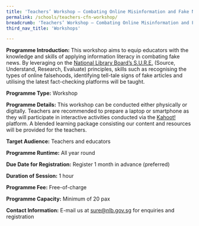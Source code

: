 ```yaml
---
title: 'Teachers’ Workshop – Combating Online Misinformation and Fake News'
permalink: /schools/teachers-cfn-workshop/
breadcrumb: 'Teachers’ Workshop – Combating Online Misinformation and Fake News'
third_nav_title: 'Workshops'

---
```


**Programme Introduction:** This workshop aims to equip educators with the knowledge and skills of applying information literacy in combating fake news. By leveraging on the [National Library Board’s S.U.R.E.](https://sure.nlb.gov.sg/about-us/sure-campaign/) (Source, Understand, Research, Evaluate) principles, skills such as recognising the types of online falsehoods, identifying tell-tale signs of fake articles and utilising the latest fact-checking platforms will be taught.

**Programme Type:** Workshop

**Programme Details:** This workshop can be conducted either physically or digitally. Teachers are recommended to prepare a laptop or smartphone as they will participate in interactive activities conducted via the [Kahoot!](https://kahoot.it/) platform. A blended learning package consisting our content and resources will be provided for the teachers. 

 **Target Audience:** Teachers and educators

**Programme Runtime:** All year round

**Due Date for Registration:** Register 1 month in advance (preferred)

**Duration of Session:** 1 hour

**Programme Fee:** Free-of-charge

**Programme Capacity:** Minimum of 20 pax

**Contact Information:** E-mail us at [sure@nlb.gov.sg](mailto:sure@nlb.gov.sg) for enquiries and registration